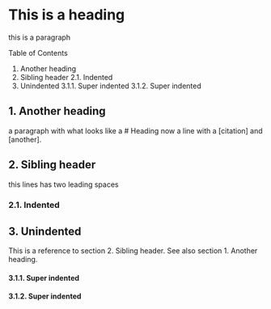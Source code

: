 # This is a heading

this is a paragraph

Table of Contents
1. Another heading
2. Sibling header
2.1. Indented
3. Unindented
3.1.1. Super indented
3.1.2. Super indented

## 1. Another heading

a paragraph with what looks like a # Heading
now a line with a [citation] and [another].

## 2. Sibling header

  this lines has two leading spaces

### 2.1. Indented

## 3. Unindented
This is a reference to section 2. Sibling header. See also section 1. Another heading.

#### 3.1.1. Super indented
#### 3.1.2. Super indented
